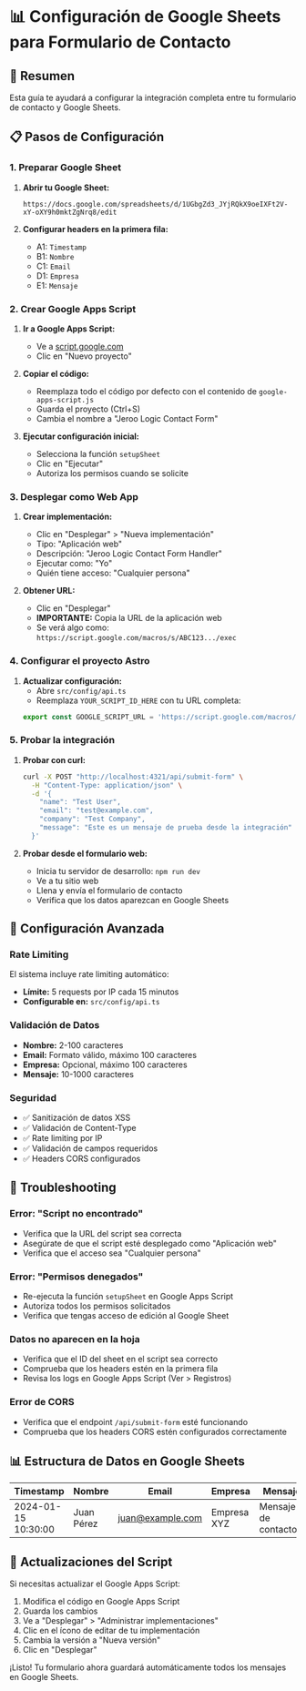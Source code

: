 # 📊 Configuración de Google Sheets para Formulario de Contacto

## 🎯 Resumen
Esta guía te ayudará a configurar la integración completa entre tu formulario de contacto y Google Sheets.

## 📋 Pasos de Configuración

### 1. Preparar Google Sheet

1. **Abrir tu Google Sheet:**
   ```
   https://docs.google.com/spreadsheets/d/1UGbgZd3_JYjRQkX9oeIXFt2V-xY-oXY9h0mktZgNrq8/edit
   ```

2. **Configurar headers en la primera fila:**
   - A1: `Timestamp`
   - B1: `Nombre`
   - C1: `Email`
   - D1: `Empresa`
   - E1: `Mensaje`

### 2. Crear Google Apps Script

1. **Ir a Google Apps Script:**
   - Ve a [script.google.com](https://script.google.com)
   - Clic en "Nuevo proyecto"

2. **Copiar el código:**
   - Reemplaza todo el código por defecto con el contenido de `google-apps-script.js`
   - Guarda el proyecto (Ctrl+S)
   - Cambia el nombre a "Jeroo Logic Contact Form"

3. **Ejecutar configuración inicial:**
   - Selecciona la función `setupSheet`
   - Clic en "Ejecutar"
   - Autoriza los permisos cuando se solicite

### 3. Desplegar como Web App

1. **Crear implementación:**
   - Clic en "Desplegar" > "Nueva implementación"
   - Tipo: "Aplicación web"
   - Descripción: "Jeroo Logic Contact Form Handler"
   - Ejecutar como: "Yo"
   - Quién tiene acceso: "Cualquier persona"

2. **Obtener URL:**
   - Clic en "Desplegar"
   - **IMPORTANTE:** Copia la URL de la aplicación web
   - Se verá algo como: `https://script.google.com/macros/s/ABC123.../exec`

### 4. Configurar el proyecto Astro

1. **Actualizar configuración:**
   - Abre `src/config/api.ts`
   - Reemplaza `YOUR_SCRIPT_ID_HERE` con tu URL completa:
   ```typescript
   export const GOOGLE_SCRIPT_URL = 'https://script.google.com/macros/s/TU_SCRIPT_ID_AQUI/exec';
   ```

### 5. Probar la integración

1. **Probar con curl:**
   ```bash
   curl -X POST "http://localhost:4321/api/submit-form" \
     -H "Content-Type: application/json" \
     -d '{
       "name": "Test User",
       "email": "test@example.com",
       "company": "Test Company",
       "message": "Este es un mensaje de prueba desde la integración"
     }'
   ```

2. **Probar desde el formulario web:**
   - Inicia tu servidor de desarrollo: `npm run dev`
   - Ve a tu sitio web
   - Llena y envía el formulario de contacto
   - Verifica que los datos aparezcan en Google Sheets

## 🔧 Configuración Avanzada

### Rate Limiting
El sistema incluye rate limiting automático:
- **Límite:** 5 requests por IP cada 15 minutos
- **Configurable en:** `src/config/api.ts`

### Validación de Datos
- **Nombre:** 2-100 caracteres
- **Email:** Formato válido, máximo 100 caracteres
- **Empresa:** Opcional, máximo 100 caracteres
- **Mensaje:** 10-1000 caracteres

### Seguridad
- ✅ Sanitización de datos XSS
- ✅ Validación de Content-Type
- ✅ Rate limiting por IP
- ✅ Validación de campos requeridos
- ✅ Headers CORS configurados

## 🚨 Troubleshooting

### Error: "Script no encontrado"
- Verifica que la URL del script sea correcta
- Asegúrate de que el script esté desplegado como "Aplicación web"
- Verifica que el acceso sea "Cualquier persona"

### Error: "Permisos denegados"
- Re-ejecuta la función `setupSheet` en Google Apps Script
- Autoriza todos los permisos solicitados
- Verifica que tengas acceso de edición al Google Sheet

### Datos no aparecen en la hoja
- Verifica que el ID del sheet en el script sea correcto
- Comprueba que los headers estén en la primera fila
- Revisa los logs en Google Apps Script (Ver > Registros)

### Error de CORS
- Verifica que el endpoint `/api/submit-form` esté funcionando
- Comprueba que los headers CORS estén configurados correctamente

## 📊 Estructura de Datos en Google Sheets

| Timestamp | Nombre | Email | Empresa | Mensaje |
|-----------|--------|-------|---------|---------|
| 2024-01-15 10:30:00 | Juan Pérez | juan@example.com | Empresa XYZ | Mensaje de contacto... |

## 🔄 Actualizaciones del Script

Si necesitas actualizar el Google Apps Script:
1. Modifica el código en Google Apps Script
2. Guarda los cambios
3. Ve a "Desplegar" > "Administrar implementaciones"
4. Clic en el ícono de editar de tu implementación
5. Cambia la versión a "Nueva versión"
6. Clic en "Desplegar"

¡Listo! Tu formulario ahora guardará automáticamente todos los mensajes en Google Sheets.